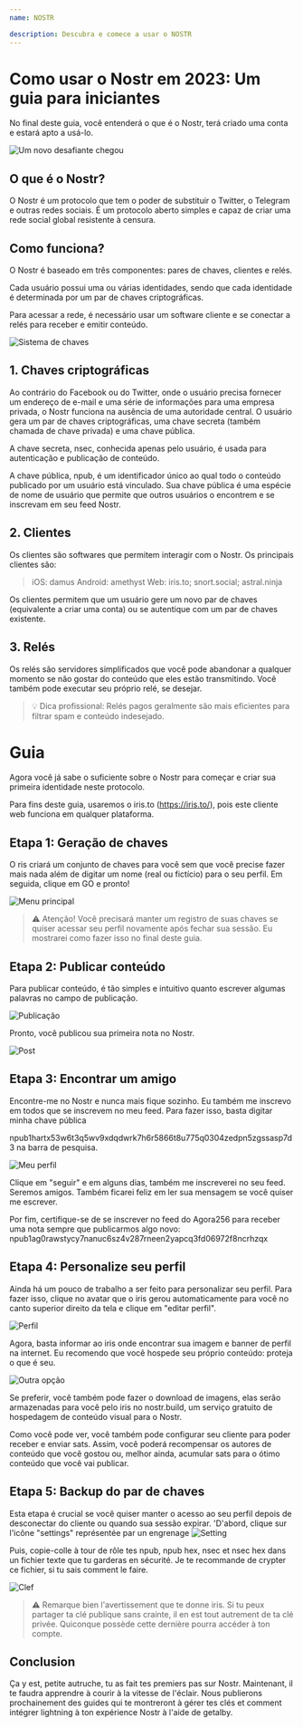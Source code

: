 ```yaml
---
name: NOSTR

description: Descubra e comece a usar o NOSTR
---
```


# Como usar o Nostr em 2023: Um guia para iniciantes

No final deste guia, você entenderá o que é o Nostr, terá criado uma conta e estará apto a usá-lo.

![Um novo desafiante chegou](assets/1.jpeg)

## O que é o Nostr?

O Nostr é um protocolo que tem o poder de substituir o Twitter, o Telegram e outras redes sociais. É um protocolo aberto simples e capaz de criar uma rede social global resistente à censura.

## Como funciona?

O Nostr é baseado em três componentes: pares de chaves, clientes e relés.

Cada usuário possui uma ou várias identidades, sendo que cada identidade é determinada por um par de chaves criptográficas.

Para acessar a rede, é necessário usar um software cliente e se conectar a relés para receber e emitir conteúdo.

![Sistema de chaves](assets/2.jpeg)

## 1. Chaves criptográficas

Ao contrário do Facebook ou do Twitter, onde o usuário precisa fornecer um endereço de e-mail e uma série de informações para uma empresa privada, o Nostr funciona na ausência de uma autoridade central. O usuário gera um par de chaves criptográficas, uma chave secreta (também chamada de chave privada) e uma chave pública.

A chave secreta, nsec, conhecida apenas pelo usuário, é usada para autenticação e publicação de conteúdo.

A chave pública, npub, é um identificador único ao qual todo o conteúdo publicado por um usuário está vinculado. Sua chave pública é uma espécie de nome de usuário que permite que outros usuários o encontrem e se inscrevam em seu feed Nostr.

## 2. Clientes

Os clientes são softwares que permitem interagir com o Nostr. Os principais clientes são:

> iOS: damus
> Android: amethyst
> Web: iris.to; snort.social; astral.ninja

Os clientes permitem que um usuário gere um novo par de chaves (equivalente a criar uma conta) ou se autentique com um par de chaves existente.

## 3. Relés

Os relés são servidores simplificados que você pode abandonar a qualquer momento se não gostar do conteúdo que eles estão transmitindo. Você também pode executar seu próprio relé, se desejar.

> 💡 Dica profissional: Relés pagos geralmente são mais eficientes para filtrar spam e conteúdo indesejado.

# Guia

Agora você já sabe o suficiente sobre o Nostr para começar e criar sua primeira identidade neste protocolo.

Para fins deste guia, usaremos o iris.to (https://iris.to/), pois este cliente web funciona em qualquer plataforma.

## Etapa 1: Geração de chaves

O ris criará um conjunto de chaves para você sem que você precise fazer mais nada além de digitar um nome (real ou fictício) para o seu perfil. Em seguida, clique em GO e pronto!

![Menu principal](assets/3.jpeg)

> ⚠️ Atenção! Você precisará manter um registro de suas chaves se quiser acessar seu perfil novamente após fechar sua sessão. Eu mostrarei como fazer isso no final deste guia.

## Etapa 2: Publicar conteúdo

Para publicar conteúdo, é tão simples e intuitivo quanto escrever algumas palavras no campo de publicação.

![Publicação](assets/4.jpeg)

Pronto, você publicou sua primeira nota no Nostr.

![Post](assets/5.jpeg)

## Etapa 3: Encontrar um amigo

Encontre-me no Nostr e nunca mais fique sozinho. Eu também me inscrevo em todos que se inscrevem no meu feed. Para fazer isso, basta digitar minha chave pública

npub1hartx53w6t3q5wv9xdqdwrk7h6r5866t8u775q0304zedpn5zgssasp7d3 na barra de pesquisa.

![Meu perfil](assets/6.jpeg)

Clique em "seguir" e em alguns dias, também me inscreverei no seu feed. Seremos amigos. Também ficarei feliz em ler sua mensagem se você quiser me escrever.

Por fim, certifique-se de se inscrever no feed do Agora256 para receber uma nota sempre que publicarmos algo novo: npub1ag0rawstycy7nanuc6sz4v287rneen2yapcq3fd06972f8ncrhzqx

## Etapa 4: Personalize seu perfil

Ainda há um pouco de trabalho a ser feito para personalizar seu perfil. Para fazer isso, clique no avatar que o iris gerou automaticamente para você no canto superior direito da tela e clique em "editar perfil".

![Perfil](assets/7.jpeg)

Agora, basta informar ao iris onde encontrar sua imagem e banner de perfil na internet. Eu recomendo que você hospede seu próprio conteúdo: proteja o que é seu.

![Outra opção](assets/8.jpeg)

Se preferir, você também pode fazer o download de imagens, elas serão armazenadas para você pelo iris no nostr.build, um serviço gratuito de hospedagem de conteúdo visual para o Nostr.

Como você pode ver, você também pode configurar seu cliente para poder receber e enviar sats. Assim, você poderá recompensar os autores de conteúdo que você gostou ou, melhor ainda, acumular sats para o ótimo conteúdo que você vai publicar.

## Etapa 5: Backup do par de chaves

Esta etapa é crucial se você quiser manter o acesso ao seu perfil depois de desconectar do cliente ou quando sua sessão expirar.
'D'abord, clique sur l'icône "settings" représentée par un engrenage
![Setting](assets/9.jpeg)

Puis, copie-colle à tour de rôle tes npub, npub hex, nsec et nsec hex dans un fichier texte que tu garderas en sécurité. Je te recommande de crypter ce fichier, si tu sais comment le faire.

![Clef](assets/10.jpeg)

> ⚠️ Remarque bien l'avertissement que te donne iris. Si tu peux partager ta clé publique sans crainte, il en est tout autrement de ta clé privée. Quiconque possède cette dernière pourra accéder à ton compte.

## Conclusion

Ça y est, petite autruche, tu as fait tes premiers pas sur Nostr. Maintenant, il te faudra apprendre à courir à la vitesse de l'éclair. Nous publierons prochainement des guides qui te montreront à gérer tes clés et comment intégrer lightning à ton expérience Nostr à l'aide de getalby.
